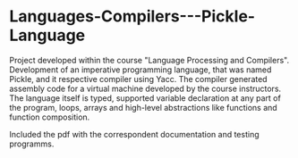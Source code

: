 # Languages-Compilers---Pickle-Language

Project developed within the course "Language Processing and Compilers". Development of an imperative programming language, that was named Pickle, and it respective compiler using Yacc. The compiler generated assembly code for a virtual machine developed by the course instructors. The language itself is typed, supported variable declaration at any part of the program,  loops, arrays and high-level abstractions like functions and function composition.

Included the pdf with the correspondent documentation and testing programms.
